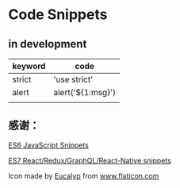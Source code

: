 # Code Snippets

## in development



| keyword | code              |
| ------- | ----------------- |
| strict  | 'use strict'      |
| alert   | alert('${1:msg}') |
|         |                   |












## 感谢：
[ES6 JavaScript Snippets](https://marketplace.visualstudio.com/items?itemName=Cjay.es6-javascript-snippets)<br>

[ES7 React/Redux/GraphQL/React-Native snippets](https://marketplace.visualstudio.com/items?itemName=dsznajder.es7-react-js-snippets)

<div>Icon made by <a href="https://www.flaticon.com/authors/eucalyp" title="Eucalyp">Eucalyp</a> from <a href="https://www.flaticon.com/" title="Flaticon">www.flaticon.com</a></div>
